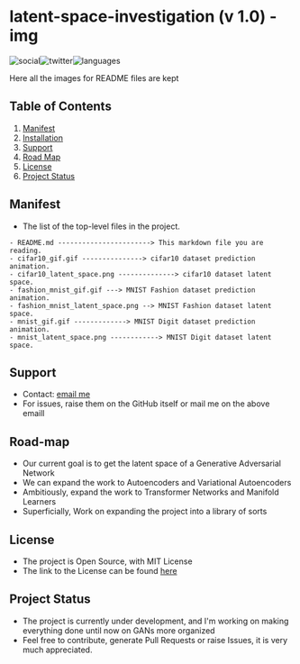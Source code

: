 # latent-space-investigation (v 1.0) - img

 ![social](https://img.shields.io/github/followers/VMrGamer?style=social)![twitter](https://img.shields.io/twitter/follow/VedantPat?style=social)![languages](https://img.shields.io/github/languages/count/VMrGamer/latent-space-investigation)

 Here all the images for README files are kept


## Table of Contents

1. [Manifest](#manifest)
2. [Installation](#installation)
3. [Support](#support)
4. [Road Map](#road-map)
5. [License](#license)
6. [Project Status](#project-status)


## Manifest

- The list of the top-level files in the project.

```
- README.md -----------------------> This markdown file you are reading.
- cifar10_gif.gif ---------------> cifar10 dataset prediction animation.
- cifar10_latent_space.png --------------> cifar10 dataset latent space.
- fashion_mnist_gif.gif ---> MNIST Fashion dataset prediction animation.
- fashion_mnist_latent_space.png --> MNIST Fashion dataset latent space.
- mnist_gif.gif -------------> MNIST Digit dataset prediction animation.
- mnist_latent_space.png ------------> MNIST Digit dataset latent space.
```


## Support

- Contact: [email me](v.mr.gamer@gmail.com)
- For issues, raise them on the GitHub itself or mail me on the above emaill


## Road-map

- Our current goal is to get the latent space of a Generative Adversarial Network
- We can expand the work to Autoencoders and Variational Autoencoders
- Ambitiously, expand the work to Transformer Networks and Manifold Learners
- Superficially, Work on expanding the project into a library of sorts


## License

- The project is Open Source, with MIT License
- The link to the License can be found [here](https://github.com/VMrGamer/latent-space-investigation/blob/main/LICENSE)


## Project Status

- The project is currently under development, and I'm working on making everything done until now on GANs more organized
- Feel free to contribute, generate Pull Requests or raise Issues, it is very much appreciated.
